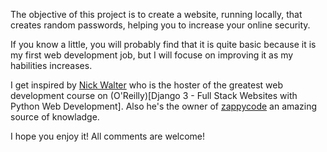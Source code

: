 The objective of this project is to create a website, running locally, that creates random passwords, helping you to increase your online security.

If you know a little, you will probably find that it is quite basic because it is my first web development job, but I will focuse on improving it as my habilities  increases.

I get inspired by [Nick Walter](https://www.linkedin.com/in/nick-walter/) who is the hoster of the greatest web development course on (O'Reilly)[Django 3 - Full Stack Websites with Python Web Development]. Also he's the owner of [zappycode](https://zappycode.com/) an amazing source of knowladge.

I hope you enjoy it!
All comments are welcome!
